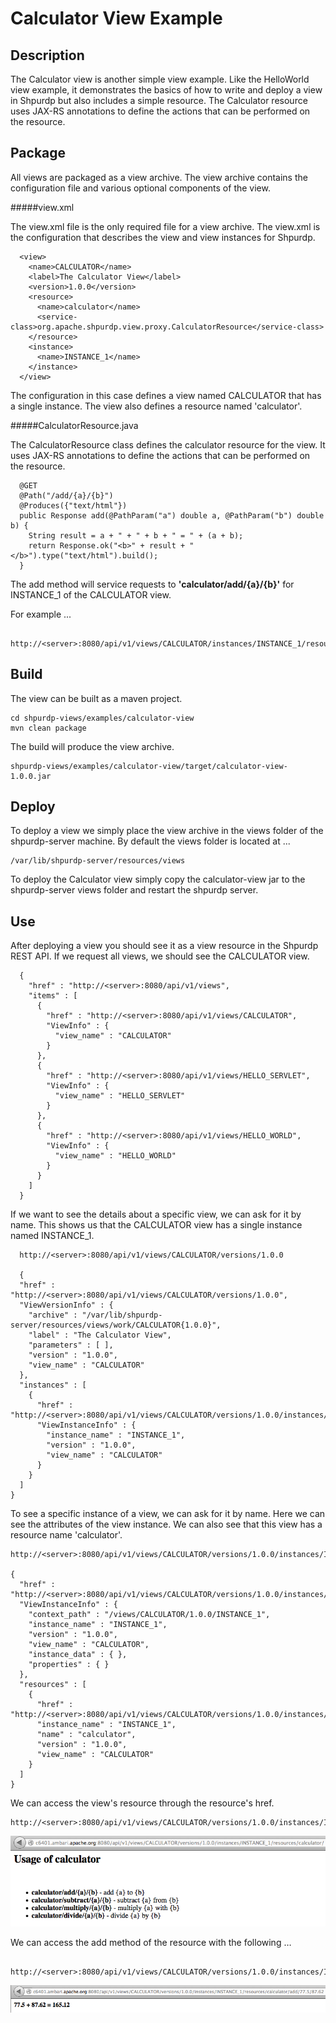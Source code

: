<!---
Licensed to the Apache Software Foundation (ASF) under one or more
contributor license agreements.  See the NOTICE file distributed with
this work for additional information regarding copyright ownership.
The ASF licenses this file to You under the Apache License, Version 2.0
(the "License"); you may not use this file except in compliance with
the License.  You may obtain a copy of the License at [http://www.apache.org/licenses/LICENSE-2.0](http://www.apache.org/licenses/LICENSE-2.0)

Unless required by applicable law or agreed to in writing, software
distributed under the License is distributed on an "AS IS" BASIS,
WITHOUT WARRANTIES OR CONDITIONS OF ANY KIND, either express or implied.
See the License for the specific language governing permissions and
limitations under the License.
-->

Calculator View Example
========
Description
-----
The Calculator view is another simple view example.  Like the HelloWorld view example, it demonstrates the basics of how to write and deploy a view in Shpurdp but also includes a simple resource.  The Calculator resource uses JAX-RS annotations to define the actions that can be performed on the resource.

Package
-----

All views are packaged as a view archive.  The view archive contains the configuration file and various optional components of the view.

#####view.xml

The view.xml file is the only required file for a view archive.  The view.xml is the configuration that describes the view and view instances for Shpurdp.

      <view>
        <name>CALCULATOR</name>
        <label>The Calculator View</label>
        <version>1.0.0</version>
        <resource>
          <name>calculator</name>
          <service-class>org.apache.shpurdp.view.proxy.CalculatorResource</service-class>
        </resource>
        <instance>
          <name>INSTANCE_1</name>
        </instance>
      </view>

The configuration in this case defines a view named CALCULATOR that has a single instance.  The view also defines a resource named 'calculator'.



#####CalculatorResource.java

The CalculatorResource class defines the calculator resource for the view.  It uses JAX-RS annotations to define the actions that can be performed on the resource.

      @GET
      @Path("/add/{a}/{b}")
      @Produces({"text/html"})
      public Response add(@PathParam("a") double a, @PathParam("b") double b) {
        String result = a + " + " + b + " = " + (a + b);
        return Response.ok("<b>" + result + "</b>").type("text/html").build();
      }

The add method will service requests to **'calculator/add/{a}/{b}'** for INSTANCE_1 of the CALCULATOR view.  

For example ...

     http://<server>:8080/api/v1/views/CALCULATOR/instances/INSTANCE_1/resources/calculator/add/77.5/87.62


Build
-----

The view can be built as a maven project.

    cd shpurdp-views/examples/calculator-view
    mvn clean package

The build will produce the view archive.

    shpurdp-views/examples/calculator-view/target/calculator-view-1.0.0.jar


Deploy
-----
To deploy a view we simply place the view archive in the views folder of the shpurdp-server machine.  By default the views folder is located at ...

    /var/lib/shpurdp-server/resources/views

To deploy the Calculator view simply copy the calculator-view jar to the shpurdp-server views folder and restart the shpurdp server.

Use
-----

After deploying a view you should see it as a view resource in the Shpurdp REST API.  If we request all views, we should see the CALCULATOR view.

      {
        "href" : "http://<server>:8080/api/v1/views",
        "items" : [
          {
            "href" : "http://<server>:8080/api/v1/views/CALCULATOR",
            "ViewInfo" : {
              "view_name" : "CALCULATOR"
            }
          },
          {
            "href" : "http://<server>:8080/api/v1/views/HELLO_SERVLET",
            "ViewInfo" : {
              "view_name" : "HELLO_SERVLET"
            }
          },
          {
            "href" : "http://<server>:8080/api/v1/views/HELLO_WORLD",
            "ViewInfo" : {
              "view_name" : "HELLO_WORLD"
            }
          }
        ]
      }


If we want to see the details about a specific view, we can ask for it by name.  This shows us that the CALCULATOR view has a single instance named INSTANCE_1.

      http://<server>:8080/api/v1/views/CALCULATOR/versions/1.0.0

      {
      "href" : "http://<server>:8080/api/v1/views/CALCULATOR/versions/1.0.0",
      "ViewVersionInfo" : {
        "archive" : "/var/lib/shpurdp-server/resources/views/work/CALCULATOR{1.0.0}",
        "label" : "The Calculator View",
        "parameters" : [ ],
        "version" : "1.0.0",
        "view_name" : "CALCULATOR"
      },
      "instances" : [
        {
          "href" : "http://<server>:8080/api/v1/views/CALCULATOR/versions/1.0.0/instances/INSTANCE_1",
          "ViewInstanceInfo" : {
            "instance_name" : "INSTANCE_1",
            "version" : "1.0.0",
            "view_name" : "CALCULATOR"
          }
        }
      ]
    }

To see a specific instance of a view, we can ask for it by name.  Here we can see the attributes of the view instance.  We can also see that this view has a resource name 'calculator'.

    http://<server>:8080/api/v1/views/CALCULATOR/versions/1.0.0/instances/INSTANCE_1

    {
      "href" : "http://<server>:8080/api/v1/views/CALCULATOR/versions/1.0.0/instances/INSTANCE_1",
      "ViewInstanceInfo" : {
        "context_path" : "/views/CALCULATOR/1.0.0/INSTANCE_1",
        "instance_name" : "INSTANCE_1",
        "version" : "1.0.0",
        "view_name" : "CALCULATOR",
        "instance_data" : { },
        "properties" : { }
      },
      "resources" : [
        {
          "href" : "http://<server>:8080/api/v1/views/CALCULATOR/versions/1.0.0/instances/INSTANCE_1/resources/calculator",
          "instance_name" : "INSTANCE_1",
          "name" : "calculator",
          "version" : "1.0.0",
          "view_name" : "CALCULATOR"
        }
      ]
    }
    
We can access the view's resource through the resource's href.

    http://<server>:8080/api/v1/views/CALCULATOR/versions/1.0.0/instances/INSTANCE_1/resources/calculator/

![image](usage.png)

We can access the add method of the resource with the following …

     http://<server>:8080/api/v1/views/CALCULATOR/versions/1.0.0/instances/INSTANCE_1/resources/calculator/add/77.5/87.62

![image](add.png)

